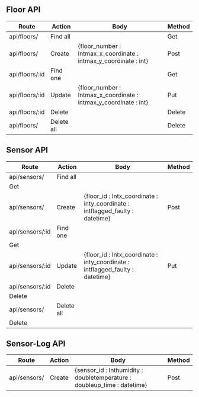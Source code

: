 ## Floor API

| **Route** | **Action** | **Body** | **Method** |
| --- | --- | --- | --- |
| api/floors/ | Find all | | Get |
| api/floors/ | Create | {floor\_number : Intmax\_x\_coordinate : intmax\_y\_coordinate : int} | Post |
| api/floors/:id | Find one | | Get |
| api/floors/:id | Update | {floor\_number : Intmax\_x\_coordinate : intmax\_y\_coordinate : int} | Put |
| api/floors/:id | Delete | | Delete |
| api/floors/ | Delete all | | Delete |

##

## Sensor API

| **Route** | **Action** | **Body** | **Method** |
| --- | --- | --- | --- |
| api/sensors/ | Find all |
 | Get |
| api/sensors/ | Create | {floor\_id : Intx\_coordinate : inty\_coordinate : intflagged\_faulty : datetime} | Post |
| api/sensors/:id | Find one |
 | Get |
| api/sensors/:id | Update | {floor\_id : Intx\_coordinate : inty\_coordinate : intflagged\_faulty : datetime} | Put |
| api/sensors/:id | Delete |
 | Delete |
| api/sensors/ | Delete all |
 | Delete |

##

## Sensor-Log API

| **Route** | **Action** | **Body** | **Method** |
| --- | --- | --- | --- |
| api/sensors/ | Create | {sensor\_id : Inthumidity : doubletemperature : doubleup\_time : datetime} | Post |
